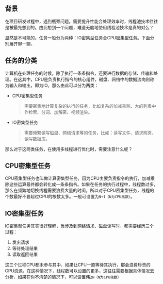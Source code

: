 ## 背景
在项目研发过程中，遇到瓶颈问题，需要提升性能合处理效率时，线程池技术往往是被最先想到的。由此想到一个问题，难道无脑地使用线程池技术是真的对么？

显然是不可能的，任务一般分为两种：IO密集型任务合CPU密集型任务。下面分别展开聊一聊。

## 任务的分类
计算机在处理任务的时候，除了执行一条条指令，还要进行数据的存储、传输和处理。在这其中，CPU是负责执行指令的核心组件，磁盘、网络中的数据流向则称为输入和输出，即为IO。那么由此可以分为两类：
* CPU密集型任务
  > 需要密集地计算复杂的执行的任务，比如复杂的加减乘除、大的列表中作检索、分词、加解密、视频渲染。
* IO密集型任务
  > 需要频繁读写磁盘、网络请求等的任务，比如：读写文件、请求网页、读写数据库。

那么对于这两类任务，在使用多线程进行优化时，需要注意什么呢？

## CPU密集型任务
CPU密集型任务也叫做计算密集型任务，因为CPU主要负责指令的执行，加减乘除这些运算最终都会转化成一条条指令。如果在任务的执行过程中，线程数过多，那么在频繁地切换线程需要浪费大量的时间。所以对于CPU密集型任务，线程的个数最好不要超过CPU的核数太多。一般可设置为`N+1（N为CPU核数）`。

## IO密集型任务
IO密集型任务其实很好理解，当涉及到网络请求、磁盘读写时，都需要经历三个过程：
1. 发出请求
2. 等待处理结果
3. 读取返回结果

这三个过程CPU都未参与其中，如果让CPU一直等待其执行，那会浪费珍贵的CPU资源。在这种情况下，线程数可以设置的更多，这往往需要根据具体情况去分析，如果在你不清楚的情况下，可以设置伟`2N（N为CPU核数）`